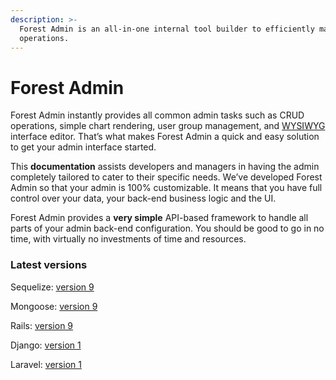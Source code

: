 ```yaml
---
description: >-
  Forest Admin is an all-in-one internal tool builder to efficiently manage your
  operations.
---
```


# Forest Admin

Forest Admin instantly provides all common admin tasks such as CRUD operations, simple chart rendering, user group management, and [WYSIWYG](https://en.wikipedia.org/wiki/WYSIWYG) interface editor. That’s what makes Forest Admin a quick and easy solution to get your admin interface started.

This **documentation** assists developers and managers in having the admin completely tailored to cater to their specific needs. We’ve developed Forest Admin so that your admin is 100% customizable. It means that you have full control over your data, your back-end business logic and the UI.

Forest Admin provides a **very simple** API-based framework to handle all parts of your admin back-end configuration. You should be good to go in no time, with virtually no investments of time and resources.

### Latest versions

Sequelize: [version 9](https://github.com/ForestAdmin/forest-express-sequelize)

Mongoose: [version 9](https://github.com/ForestAdmin/forest-express-mongoose)

Rails: [version 9](https://github.com/ForestAdmin/forest-rails)

Django: [version 1](https://github.com/ForestAdmin/django-forestadmin)

Laravel: [version 1](https://github.com/ForestAdmin/laravel-forestadmin)
